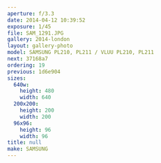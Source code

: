 ```yaml
---
aperture: f/3.3
date: 2014-04-12 10:39:52
exposure: 1/45
file: SAM_1291.JPG
gallery: 2014-london
layout: gallery-photo
model: SAMSUNG PL210, PL211 / VLUU PL210, PL211
next: 37168a7
ordering: 19
previous: 1d6e904
sizes:
  640w:
    height: 480
    width: 640
  200x200:
    height: 200
    width: 200
  96x96:
    height: 96
    width: 96
title: null
make: SAMSUNG
---
```

